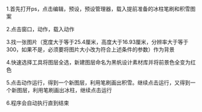 1.首先打开ps，点击编辑，预设，预设管理器，载入提前准备的冰柱笔刷和积雪图案

2.点击窗口，动作，载入动作

3.找一张图片（宽度大于等于25.4厘米，高度大于16.93厘米，分辨率大于等于300，如果不是，必须要将图片大小改为符合上述条件的参数）作为背景

4.快速选择工具将图层全选，新建图层命名为黑帆设计素材库并将前景色全变为红色

5.点击动作运行，得到一个新图层，利用笔刷画出积雪。继续点击运行，又得到一个新图层，利用笔刷画出冰柱，继续点击运行

6.程序会自动执行直到结束

